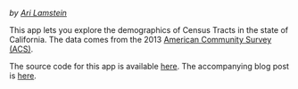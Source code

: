 *by [Ari Lamstein](http://www.arilamstein.com/)*

This app lets you explore the demographics of Census Tracts in the state of California. The data comes from the 2013 [American Community Survey (ACS)](http://www.census.gov/acs/www/). 

The source code for this app is available [here](https://github.com/arilamstein/ca-tract-shiny). The accompanying blog post is [here](http://www.arilamstein.com/blog/2015/06/18/new-app-for-exploring-census-tract-demographics/).